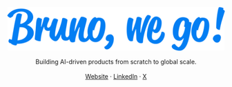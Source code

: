 <div align="center">
  <img src="/assets/img/logo.svg">
</div>

<p align="center">
  Building AI-driven products from scratch to global scale.
  <br /><br />
  <a href="https://brunowego.com" target="_blank">Website</a> · <a href="https://linkedin.com/in/brunowego" target="_blank">LinkedIn</a> · <a href="https://x.com/brunowego" target="_blank">X</a>
</p>

